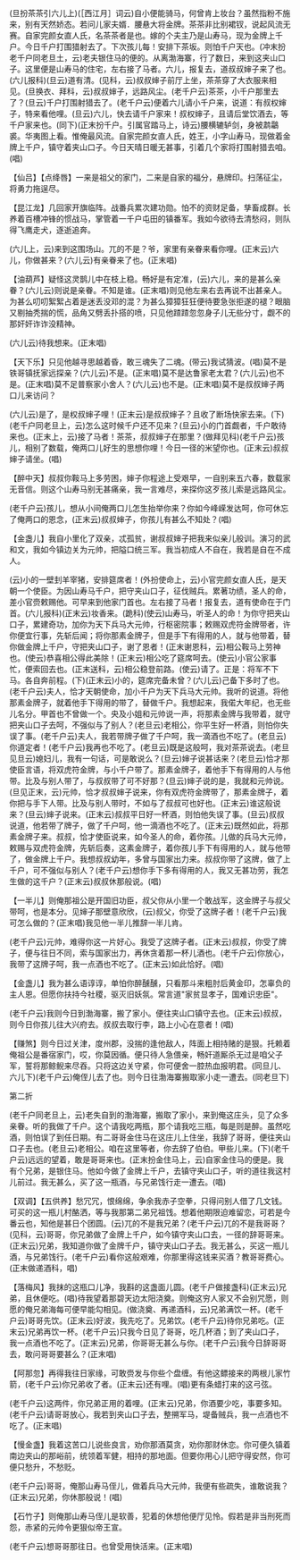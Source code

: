 <!-- { "loadSidebar": true } -->
(旦扮茶茶引六儿上)(［西江月］词云)自小便能骑马，何曾肯上妆台？虽然指粉不施来，别有天然娇态。若问儿家夫婿．腰悬大将金牌。茶茶非比别裙钗，说起风流无赛。自家完颜女直人氏，名茶茶者是也。嫁的个夫主乃是山寿马，现为金牌上千户。今日千户打围猎射去了。下次孩儿每！安排下茶坂。则怕千户天也。(冲末扮老千户同老旦土，云)老夫银住马的便的。从离渤海寨，行了数日，来到这夹山口子。这里便是山寿马的住宅，左右接了马者。六儿，报复去，道叔叔婶子来了也。(六儿报科)(旦云)道有清。(见科，云)叔叔婶子前厅上坐，茶茶穿了大衣服来相见。(旦换衣、拜科，云)叔叔婶子，远路风尘。(老千户云)茶茶，小千户那里去了？(旦云)千户打围射猎去了。(老千户云)便着六儿请小千户来，说道：有叔权婶子，特来看他哩。(旦云)六儿，快去请千户家来！叔权婶子，且请后堂饮酒去，等千户家来也。(同下)(正末扮千户。引属官踏马上，诗云)腰横辘轳剑，身被鹔鸘裘。华夷图上看。惟俺最风流。自家完颜女直人氏，姓王，小字山寿马，现做着金牌上千户，镇守着夹山口子。今日天晴日暖无甚事，引着几个家将打围射猎去咱。(唱)

【仙吕】【点绛唇】一来是祖父的家门，二来是自家的福分，悬牌印。扫荡征尘，将勇力拖逞尽。

【昆江龙】几回家开旗临阵。战番兵累次建功勋。怕不的资财足备，孳畜成群。长养着百槽冲锋的惯战马，掌管着一千户屯田的镇番军。我如今欲待去清愁闷，则队得飞鹰走犬，逐逝追奔。

(六儿上，云)来到这围场山。兀的不是？爷，家里有亲眷来看你哩。(正末云)六儿，你做甚来？(六儿云)有亲眷来了也。(正末唱)

【油葫芦】疑怪这灵鹊儿中在枝上稳。畅好是有定准，(云)六儿，来的是甚么亲眷？(六儿云)则说是亲眷。不知是谁。(正末唱)则见他左来右去再说不出甚亲人。为甚么叨叨絮絮占着是迷丢没邓的混？为甚么獐獐狂狂便待要急张拒遂的褪？眼脑又剔抽秃揣的慌，品角又劈丢扑搭的喷，只见他蹅蹅忽忽身子儿无些分寸，觑不的那奸奸诈诈没精神。

(六儿云)待我想来。(正末唱)

【天下乐】只见他越寻思越着昏，敢三魂失了二魂。(带云)我试猜波。(唱)莫不是铁哥镇抚家远探亲？(六儿云)不是。(正末唱)莫不是达鲁家老太君？(六儿云)也不是。(正末唱)莫不足普察家小舍人？(六儿云)也不是。(正末唱)莫不是叔叔婶子两口儿来访问？

(六儿云)是了，是权叔婶子哩！(正末云)是叔叔婶子？且收了断场快家去来。(下)(老千户同老旦上，云)怎么这时候千户还不见来？(旦云)小的门首觑者，千户敢待来也。(正末上，云)接了马者！茶茶，叔叔婶子在那里？(做拜见科)(老千户云)孩儿，相别了数载，俺两口儿好生的思想你哩！今日一径的米望你也。(正末云)叔叔婶子请坐。(唱)

【醉中天】叔叔你鞍马上多劳困，婶子你程途上受艰早，一自别来五六春，数载家无音信。则这个山寿马别无甚痛亲，我一言难尽，来探你这歹孩儿索是远路风尘。

(老千户云)孩儿，想从小间俺两口儿怎生抬举你来？你如今峰嵘发达呵，你可休忘了俺两口的恩念，(正末云)叔叔婶子，你孩儿有甚么不知处？(唱)

【金盏儿】我自小里化了双亲，忒孤贫，谢叔叔婶子把我来似亲儿般训。演习的武和文，我如今镇边关为元帅，把隘口统三军。我当初成人不自在，我若是自在不成人。

(云)小的一壁刲羊宰猪，安排筵席者！(外扮使命上，云)小官完颜女直人氏，是天朝一个使臣。为因山寿马千户，把守夹山口子，征伐贼兵。累著功绩，圣人的命，差小官赍敕赐他。可早来到他家门首也。左右接了马者！报复去，道有使命在于门首。(六儿报科)(正末云)妆香来。(跪科)(使云)山寿马，听圣人的命！为你守把夹山口子，累建奇功，加你为天下兵马大元帅，行枢密院事；敕赐双虎符金牌带者，许你便宜行事，先斩后闻；将你那素金牌子，但是手下有得用的人，就与他带着，替你做金牌上千户，守把夹山口子，谢了恩者！(正末谢恩科，云)相公鞍马上劳神也。(使云)恭喜相公得此美除！(正末云)相公吃了筵席呵去。(使云)小官公家事忙，便索回去也。(正末送科，云)相公稳登前路。(使云)请了。正是：将军不下马。各自奔前程。(下)(正末云)小的，筵席完备未曾？(六儿云)己备下多时了也。(老千户云)夫人，恰才天朝使命，加小千户为天下兵马大元帅。我听的说道。将他那素金牌子，就着他手下得用的带了，替做千户。我想起来，我偌大年纪，也无些儿名分。甲首也不曾做一个。央及小姐和元帅说一声，将那素金牌与我带着，就守把夹山口子去呵，不强似与了别人？(老旦云)老相公，你平生好一杯酒，则怕你失误了事。(老千户云)夫人，我若带牌子做了千户呵，我一滴酒也不吃了。(老旦云)你道定者！(老千户云)我再也不吃了。(老旦云)既是这般呵，我对茶茶说去。(老旦见旦云)媳妇儿，我有一句话，可是敢说么？(旦云)婶子说甚话来？(老旦云)恰才那使臣言语，将双虎符金牌，与小千户带了。那素金牌子，着他手下有得用的人与他带。比及与别人带了，与叔叔带了可不好那？(旦云)婶子说的是，我就和元帅说。(旦见正末，云)元帅，恰才叔叔婶子说来，你有双虎符金牌带了，那素金牌子，着你把与手下人带。比及与别人带时，不如与了叔叔可也好也。(正末云)谁这般说来？(旦云)婶子说来。(正末云)叔叔平日好一杯酒，则怕他失误了事。(旦云)叔叔说道，他若带了牌子，做了千户呵，他一滴酒也不吃了。(正末云)既然如此，将那素金牌子来。叔叔，恰才使臣说来，如今圣人的命，着你孩。儿做的兵马大元帅，敕赐与双虎符金牌，先斩后奏，这素金牌子，着你孩儿手下有得用的人，就与他带了，做金牌上千户。我想叔叔幼年，多曾与国家出力来。叔叔你带了这牌，做了上千户，可不强似与别人？(老千户云)想你手下多有得用的人，我又无甚功劳，我怎生做的这千户？(正末云)叔叔休那般说。(唱)

【一半儿】则俺那祖公是开国旧功臣，叔父你从小里一个敢战军，这金牌子与叔父带呵，也是本分。见婶子那壁意欣欣，(云)叔父，你受了这牌子者！(老千户云)我可怎么做的？(正末唱)我见他一半儿推辞一半儿肯。

(老千户云)元帅，难得你这一片好心。我受了这牌子者。(正末云)叔叔，你受了牌子，便与往日不同，索与国家出力，再休贪着那一杯儿酒也。(老千户云)你放心，我带了这牌子呵，我一点酒也不吃了。(正末云)如此恰好。(唱)

【金盏儿】我为甚么语谆谆，单怕你醉醺醺，只看那斗来粗肘后黄金印，怎辜负的主人恩。但愿你扶持今社稷，驱灭旧妖氛。常言道"家贫显孝子，国难识忠臣"。

(老千户云)我则今日到渤海寨，搬了家小。便往夹山口镇守去也。(正末云)叔叔，则今日你孩儿往大兴府去。叔叔去取行李，路上小心在意者！(唱)

【赚煞】则今日过关津，度州郡，没揣的逢他敌人，阵面上相持赌的是狠。托赖着俺祖公是番宿家门，哎，你莫因循。便只待人急偎亲，畅奸道厮杀无过是咱父子军，誓将那鲸鲵来尽吞。只将这边关守紧，你可便舍一腔热血报明君。(同旦儿、六儿下)(老千户云)俺侄儿去了也。则今日往渤海寨搬取家小走一遭去。(同老旦下)

第二折

(老千户同老旦上，云)老失自到的渤海寨，搬取了家小，来到俺这庄头，见了众多亲眷。听的我做了千户。这个请我吃两瓶，那个请我吃三瓶，每是则是醉。虽然吃酒，则怕误了到任日期。有二哥哥金住马在这庄儿上住坐，我辞了哥哥，便往夹山口子去也。(老旦云)老相公。咱在这里等者，你去辞了伯伯。甲些儿来。(下)(老千户云)远远的望着，敢是哥哥来也。(正末扮金住马上，云)自家金住马的便是。我有个兄弟，是银住马。他如今做了金牌上千户，去镇守夹山口子，听的道往我这村儿前过。我无甚么，买了这一瓶酒，与兄弟饯行走一遭去。(唱)

【双调】【五供养】愁冗冗，恨绵绵，争余我赤子空拳，只得问别人借了几文钱。可买的这一瓶儿村酪洒，等与我那第二弟兄祖饯。想着他期限迫难留恋，可若是今番云也，知他是甚日个团圆。(云)兀的不是我兄弟？(老千户云)兀的不是我哥哥？(见科，云)哥哥，你兄弟做了金牌上千户，如今镇守夹山口去，一径的辞哥哥来。(正末云)兄弟，我知道你做了金牌千户，镇守夹山口子去。我无甚么，买这一瓶儿酒，与兄弟饯行。(老千户云)看你这般艰难，你那里得这钱来买酒？教哥哥费心。(正末做递酒科，唱)

【落梅风】我抹的这瓶口儿净，我斟的这盏面儿圆。(老千户做接盏科)(正末云)兄弟，且休便吃。(唱)待我望着那碧天边太阳浇奠。则俺这穷人家又不会别咒愿，则愿的俺兄弟海每可便早能勾相见。(做浇奠、再递酒科，云)兄弟满饮一杯。(老千户云)哥哥先饮。(正末云)好波，我先吃了。兄弟饮。(老千户云)待你兄弟吃。(正末云)兄弟再饮一杯。(老千户云)只我今日见了哥哥，吃几杯酒；到了夹山口子，我一点酒也不吃了。(正末云)兄弟，你哥哥无甚么与你。(老千户云)我今日辞哥哥去，敢问哥哥要甚么？(正末唱)

【阿那忽】再得我往日家缘，可敢赍发与你些个盘缠。有他这鳔接来的两根儿家竹箭，(老千户云)你兄弟收了者。(正末云)还有哩。(唱)更有条蜡打来的这弓弦。

(老千户云)这两件，你兄弟正用的着哩。(正末云)兄弟，你酒要少吃，事要多知。(老千户云)请哥哥放心，我若到夹山口子去，整搠军马，堤备贼兵，我一点酒也不吃了。(正末唱)

【慢金盏】我着这苦口儿说些良言，劝你那酒莫贪，劝你那财休恋。你可便久镇着南边夹山的那峪前，统领着军健，相持的那地面。但要你用心儿把守得安然，你可便只愁升，不愁贬。

(老千户云)哥哥，俺那山寿马侄儿，做着兵马大元帅，我便有些疏失，谁敢说我？(正末云)兄弟，你休那般说！(唱)

【石竹子】则俺那山寿马侄儿是软善，犯着的休想他便厅见怜。假若是非当刑死而怨，赤紧的元帅令更狠似帝王宣。

(老千户云)想哥哥那往日。也曾受用快活来。(正末唱)

